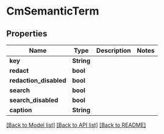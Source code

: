 # CmSemanticTerm

## Properties

Name | Type | Description | Notes
------------ | ------------- | ------------- | -------------
**key** | **String** |  | 
**redact** | **bool** |  | 
**redaction_disabled** | **bool** |  | 
**search** | **bool** |  | 
**search_disabled** | **bool** |  | 
**caption** | **String** |  | 

[[Back to Model list]](../README.md#documentation-for-models) [[Back to API list]](../README.md#documentation-for-api-endpoints) [[Back to README]](../README.md)


